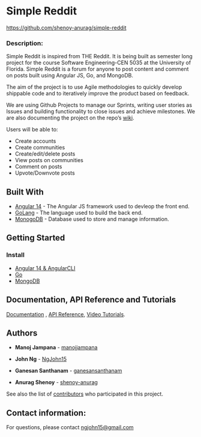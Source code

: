 # Simple Reddit

https://github.com/shenoy-anurag/simple-reddit

### Description:

Simple Reddit is inspired from THE Reddit. It is being built as semester long project for the course Software Engineering-CEN 5035 at the University of Florida. Simple Reddit is a forum for anyone to post content and comment on posts built using Angular JS, Go, and MongoDB.

The aim of the project is to use Agile methodologies to quickly develop shippable code and to iteratively improve the product based on feedback.

We are using Github Projects to manage our Sprints, writing user stories as Issues and building functionality to close issues and achieve milestones. We are also documenting the project on the repo’s [wiki](https://github.com/shenoy-anurag/simple-reddit/wiki).

Users will be able to:

* Create accounts
* Create communities
* Create/edit/delete posts
* View posts on communities
* Comment on posts
* Upvote/Downvote posts


## Built With

* [Angular 14](https://angular.io/guide/setup-local) - The Angular JS framework used to devleop the front end.
* [GoLang](https://go.dev/) - The language used to build the back end.
* [MonogoDB](https://www.mongodb.com/) - Database used to store and manage information.

## Getting Started
### Install

* [Angular 14 & AngularCLI](https://angular.io/guide/setup-local)
* [Go](https://go.dev/doc/install)
* [MongoDB](https://docs.mongodb.com/manual/installation/)

## Documentation, API Reference and Tutorials
[Documentation](https://github.com/shenoy-anurag/simple-reddit/wiki) ,
[API Reference](https://github.com/shenoy-anurag/simple-reddit/wiki/API-Overview),
[Video Tutorials](https://github.com/shenoy-anurag/simple-reddit/wiki/Demo).
 

## Authors
* **Manoj Jampana** - [manojjampana](https://github.com/manojjampana)


* **John Ng** - [NgJohn15](https://github.com/NgJohn15)


* **Ganesan Santhanam** - [ganesansanthanam](https://github.com/ganesansanthanam)


* **Anurag Shenoy** - [shenoy-anurag](https://github.com/shenoy-anurag)


See also the list of [contributors](https://github.com/shenoy-anurag/forum/graphs/contributors) who participated in this project.


## Contact information:

For questions, please contact ngjohn15@gmail.com



